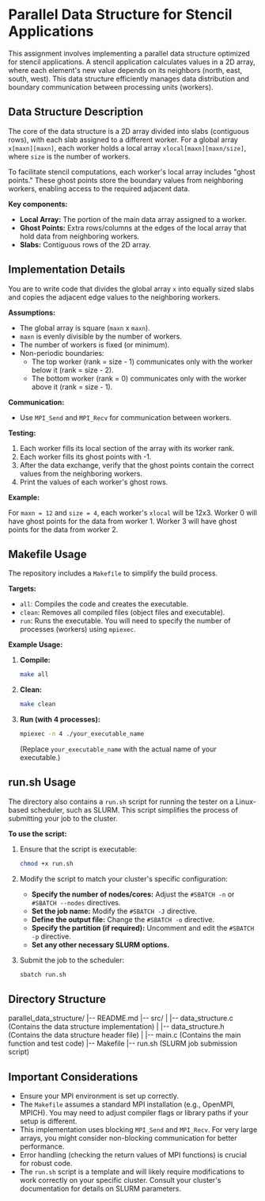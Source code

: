 # Parallel Data Structure for Stencil Applications

This assignment involves implementing a parallel data structure optimized for stencil applications. A stencil application calculates values in a 2D array, where each element's new value depends on its neighbors (north, east, south, west). This data structure efficiently manages data distribution and boundary communication between processing units (workers).

## Data Structure Description

The core of the data structure is a 2D array divided into slabs (contiguous rows), with each slab assigned to a different worker. For a global array `x[maxn][maxn]`, each worker holds a local array `xlocal[maxn][maxn/size]`, where `size` is the number of workers.

To facilitate stencil computations, each worker's local array includes "ghost points." These ghost points store the boundary values from neighboring workers, enabling access to the required adjacent data.

**Key components:**

* **Local Array:** The portion of the main data array assigned to a worker.
* **Ghost Points:** Extra rows/columns at the edges of the local array that hold data from neighboring workers.
* **Slabs:** Contiguous rows of the 2D array.

## Implementation Details

You are to write code that divides the global array `x` into equally sized slabs and copies the adjacent edge values to the neighboring workers.

**Assumptions:**

* The global array is square (`maxn` x `maxn`).
* `maxn` is evenly divisible by the number of workers.
* The number of workers is fixed (or minimum).
* Non-periodic boundaries:
    * The top worker (rank = size - 1) communicates only with the worker below it (rank = size - 2).
    * The bottom worker (rank = 0) communicates only with the worker above it (rank = size - 1).

**Communication:**

* Use `MPI_Send` and `MPI_Recv` for communication between workers.

**Testing:**

1.  Each worker fills its local section of the array with its worker rank.
2.  Each worker fills its ghost points with -1.
3.  After the data exchange, verify that the ghost points contain the correct values from the neighboring workers.
4.  Print the values of each worker's ghost rows.

**Example:**

For `maxn = 12` and `size = 4`, each worker's `xlocal` will be 12x3. Worker 0 will have ghost points for the data from worker 1. Worker 3 will have ghost points for the data from worker 2.

## Makefile Usage

The repository includes a `Makefile` to simplify the build process.

**Targets:**

* `all`: Compiles the code and creates the executable.
* `clean`: Removes all compiled files (object files and executable).
* `run`: Runs the executable. You will need to specify the number of processes (workers) using `mpiexec`.

**Example Usage:**

1.  **Compile:**

    ```bash
    make all
    ```

2.  **Clean:**

    ```bash
    make clean
    ```

3.  **Run (with 4 processes):**

    ```bash
    mpiexec -n 4 ./your_executable_name
    ```

    (Replace `your_executable_name` with the actual name of your executable.)

## run.sh Usage

The directory also contains a `run.sh` script for running the tester on a Linux-based scheduler, such as SLURM. This script simplifies the process of submitting your job to the cluster.

**To use the script:**

1.  Ensure that the script is executable:

    ```bash
    chmod +x run.sh
    ```

2.  Modify the script to match your cluster's specific configuration:
    * **Specify the number of nodes/cores:** Adjust the `#SBATCH -n` or `#SBATCH --nodes` directives.
    * **Set the job name:** Modify the `#SBATCH -J` directive.
    * **Define the output file:** Change the `#SBATCH -o` directive.
    * **Specify the partition (if required):** Uncomment and edit the `#SBATCH -p` directive.
    * **Set any other necessary SLURM options.**

3.  Submit the job to the scheduler:

    ```bash
    sbatch run.sh
    ```

## Directory Structure


parallel_data_structure/
|-- README.md
|-- src/
|   |-- data_structure.c       (Contains the data structure implementation)
|   |-- data_structure.h       (Contains the data structure header file)
|   |-- main.c                (Contains the main function and test code)
|-- Makefile
|-- run.sh                  (SLURM job submission script)


## Important Considerations

* Ensure your MPI environment is set up correctly.
* The `Makefile` assumes a standard MPI installation (e.g., OpenMPI, MPICH). You may need to adjust compiler flags or library paths if your setup is different.
* This implementation uses blocking `MPI_Send` and `MPI_Recv`. For very large arrays, you might consider non-blocking communication for better performance.
* Error handling (checking the return values of MPI functions) is crucial for robust code.
* The `run.sh` script is a template and will likely require modifications to work correctly on your specific cluster.  Consult your cluster's documentation for details on SLURM parameters.

